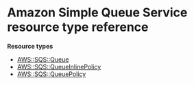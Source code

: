 # Amazon Simple Queue Service resource type reference<a name="AWS_SQS"></a>

**Resource types**
+ [AWS::SQS::Queue](aws-resource-sqs-queue.md)
+ [AWS::SQS::QueueInlinePolicy](aws-resource-sqs-queueinlinepolicy.md)
+ [AWS::SQS::QueuePolicy](aws-resource-sqs-queuepolicy.md)